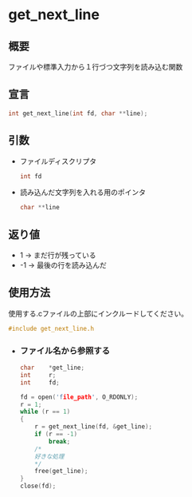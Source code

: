 # get_next_line
## 概要
ファイルや標準入力から１行づつ文字列を読み込む関数  
## 宣言
```c
int	get_next_line(int fd, char **line);
```
## 引数
- ファイルディスクリプタ
	```c
	int fd
	```
- 読み込んだ文字列を入れる用のポインタ
	```c
	char **line
	```
## 返り値
- 1 -> まだ行が残っている
- -1 -> 最後の行を読み込んだ
##  使用方法
使用する.cファイルの上部にインクルードしてください。
```c
#include get_next_line.h
```
- ### ファイル名から参照する
	```c
	char	*get_line;
	int		r;
	int		fd;

	fd = open('file_path', O_RDONLY);
	r = 1;
	while (r == 1)
	{
		r = get_next_line(fd, &get_line);
		if (r == -1)
			break;
		/*
		好きな処理
		*/
		free(get_line);
	}
	close(fd);
	```